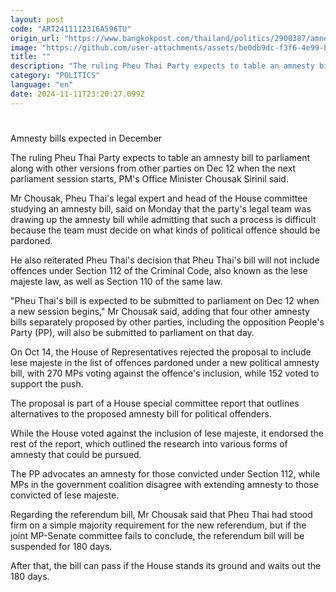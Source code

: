 ```yaml
---
layout: post
code: "ART2411112316A596TU"
origin_url: "https://www.bangkokpost.com/thailand/politics/2900387/amnesty-bills-expected-in-december"
image: "https://github.com/user-attachments/assets/be0db9dc-f3f6-4e99-bf3c-88a6a06d9888"
title: ""
description: "The ruling Pheu Thai Party expects to table an amnesty bill to parliament along with other versions from other parties on Dec 12 when the next parliament session starts, PM"
category: "POLITICS"
language: "en"
date: 2024-11-11T23:20:27.099Z
---
```


# 

Amnesty bills expected in December

The ruling Pheu Thai Party expects to table an amnesty bill to parliament along with other versions from other parties on Dec 12 when the next parliament session starts, PM's Office Minister Chousak Sirinil said.

Mr Chousak, Pheu Thai's legal expert and head of the House committee studying an amnesty bill, said on Monday that the party's legal team was drawing up the amnesty bill while admitting that such a process is difficult because the team must decide on what kinds of political offence should be pardoned.

He also reiterated Pheu Thai's decision that Pheu Thai's bill will not include offences under Section 112 of the Criminal Code, also known as the lese majeste law, as well as Section 110 of the same law.

"Pheu Thai's bill is expected to be submitted to parliament on Dec 12 when a new session begins," Mr Chousak said, adding that four other amnesty bills separately proposed by other parties, including the opposition People's Party (PP), will also be submitted to parliament on that day.

On Oct 14, the House of Representatives rejected the proposal to include lese majeste in the list of offences pardoned under a new political amnesty bill, with 270 MPs voting against the offence's inclusion, while 152 voted to support the push.

The proposal is part of a House special committee report that outlines alternatives to the proposed amnesty bill for political offenders.

While the House voted against the inclusion of lese majeste, it endorsed the rest of the report, which outlined the research into various forms of amnesty that could be pursued.

The PP advocates an amnesty for those convicted under Section 112, while MPs in the government coalition disagree with extending amnesty to those convicted of lese majeste.

Regarding the referendum bill, Mr Chousak said that Pheu Thai had stood firm on a simple majority requirement for the new referendum, but if the joint MP-Senate committee fails to conclude, the referendum bill will be suspended for 180 days.

After that, the bill can pass if the House stands its ground and waits out the 180 days.
